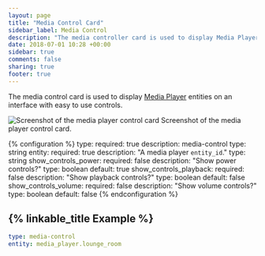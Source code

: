 ```yaml
---
layout: page
title: "Media Control Card"
sidebar_label: Media Control
description: "The media controller card is used to display Media Player entities on an interface with easy to use controls. "
date: 2018-07-01 10:28 +00:00
sidebar: true
comments: false
sharing: true
footer: true
---
```


The media control card is used to display [Media Player](/components/#search/media-player) entities on an interface with easy to use controls.

<p class='img'>
<img src='/images/lovelace/lovelace_mediaplayer.png' alt='Screenshot of the media player control card'>
Screenshot of the media player control card.
</p>

{% configuration %}
type:
  required: true
  description: media-control
  type: string
entity:
  required: true
  description: "A media player `entity_id`."
  type: string
show_controls_power:
  required: false
  description: "Show power controls?"
  type: boolean
  default: true
show_controls_playback:
  required: false
  description: "Show playback controls?"
  type: boolean
  default: false
show_controls_volume:
  required: false
  description: "Show volume controls?"
  type: boolean
  default: false
{% endconfiguration %}

## {% linkable_title Example %}

```yaml
type: media-control
entity: media_player.lounge_room
```
